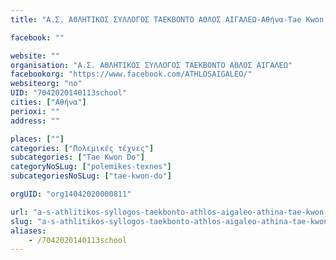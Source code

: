 ```yaml
---
title: "Α.Σ. ΑΘΛΗΤΙΚΟΣ ΣΥΛΛΟΓΟΣ ΤΑΕΚΒΟΝΤΟ ΑΘΛΟΣ ΑΙΓΑΛΕΩ-Αθήνα-Tae Kwon Do"

facebook: ""

website: ""
organisation: "Α.Σ. ΑΘΛΗΤΙΚΟΣ ΣΥΛΛΟΓΟΣ ΤΑΕΚΒΟΝΤΟ ΑΘΛΟΣ ΑΙΓΑΛΕΩ"
facebookorg: "https://www.facebook.com/ATHLOSAIGALEO/"
websiteorg: "no"
UID: "7042020140113school"
cities: ["Αθήνα"]
perioxi: ""
address: ""

places: [""]
categories: ["Πολεμικές τέχνες"]
subcategories: ["Tae Kwon Do"]
categoryNoSLug: ["polemikes-texnes"]
subcategoriesNoSLug: ["tae-kwon-do"]

orgUID: "org14042020000811"

url: "a-s-athlitikos-syllogos-taekbonto-athlos-aigaleo-athina-tae-kwon-do/athina"
slug: "a-s-athlitikos-syllogos-taekbonto-athlos-aigaleo-athina-tae-kwon-do"
aliases:
    - /7042020140113school
---
```





